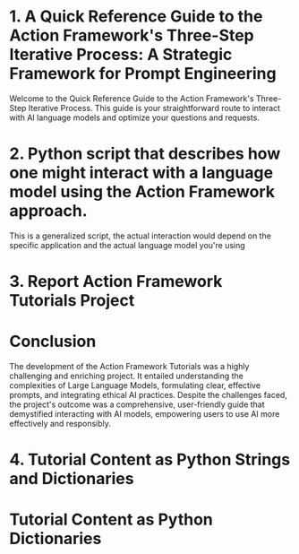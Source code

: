 

 # 1. A Quick Reference Guide to the Action Framework's Three-Step Iterative Process: A Strategic Framework for Prompt Engineering

Welcome to the Quick Reference Guide to the Action Framework's Three-Step Iterative Process. This guide is your straightforward route to interact with AI language models and optimize your questions and requests.
# 2. Python script that describes how one might interact with a language model using the Action Framework approach. 
This is a generalized script, the actual interaction would depend on the specific application and the actual language model you're using

# 3. Report Action Framework Tutorials Project
# Conclusion
The development of the Action Framework Tutorials was a highly challenging and enriching project. It entailed understanding the complexities of Large Language Models, formulating clear, effective prompts, and integrating ethical AI practices. Despite the challenges faced, the project's outcome was a comprehensive, user-friendly guide that demystified interacting with AI models, empowering users to use AI more effectively and responsibly.
# 4. Tutorial Content as Python Strings and Dictionaries 
# Tutorial Content as Python Dictionaries


